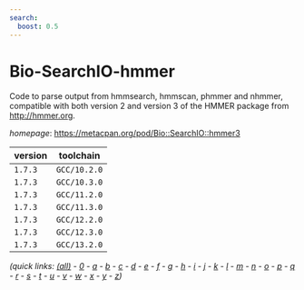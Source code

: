 ```yaml
---
search:
  boost: 0.5
---
```

# Bio-SearchIO-hmmer

Code to parse output from hmmsearch, hmmscan, phmmer and nhmmer, compatible with both version 2 and version 3 of the HMMER package from http://hmmer.org.

*homepage*: <https://metacpan.org/pod/Bio::SearchIO::hmmer3>

version | toolchain
--------|----------
``1.7.3`` | ``GCC/10.2.0``
``1.7.3`` | ``GCC/10.3.0``
``1.7.3`` | ``GCC/11.2.0``
``1.7.3`` | ``GCC/11.3.0``
``1.7.3`` | ``GCC/12.2.0``
``1.7.3`` | ``GCC/12.3.0``
``1.7.3`` | ``GCC/13.2.0``


*(quick links: [(all)](../index.md) - [0](../0/index.md) - [a](../a/index.md) - [b](../b/index.md) - [c](../c/index.md) - [d](../d/index.md) - [e](../e/index.md) - [f](../f/index.md) - [g](../g/index.md) - [h](../h/index.md) - [i](../i/index.md) - [j](../j/index.md) - [k](../k/index.md) - [l](../l/index.md) - [m](../m/index.md) - [n](../n/index.md) - [o](../o/index.md) - [p](../p/index.md) - [q](../q/index.md) - [r](../r/index.md) - [s](../s/index.md) - [t](../t/index.md) - [u](../u/index.md) - [v](../v/index.md) - [w](../w/index.md) - [x](../x/index.md) - [y](../y/index.md) - [z](../z/index.md))*

